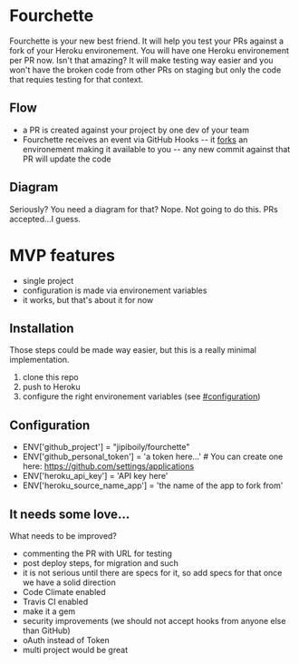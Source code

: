 # Fourchette

Fourchette is your new best friend. It will help you test your PRs against a fork of your Heroku environement. You will have one Heroku environement per PR now. Isn't that amazing? It will make testing way easier and you won't have the broken code from other PRs on staging but only the code that requies testing for that context.

## Flow

- a PR is created against your project by one dev of your team
- Fourchette receives an event via GitHub Hooks
-- it [forks](https://devcenter.heroku.com/articles/fork-app) an environement making it available to you
-- any new commit against that PR will update the code

## Diagram

Seriously? You need a diagram for that? Nope. Not going to do this. PRs accepted...I guess.

# MVP features
- single project
- configuration is made via environement variables
- it works, but that's about it for now

## Installation

Those steps could be made way easier, but this is a really minimal implementation.

1. clone this repo
2. push to Heroku
3. configure the right environement variables (see [#configuration](#configuration))


## Configuration

- ENV['github_project'] = "jipiboily/fourchette"
- ENV['github_personal_token'] = 'a token here...' # You can create one here: https://github.com/settings/applications
- ENV['heroku_api_key'] = 'API key here'
- ENV['heroku_source_name_app'] = 'the name of the app to fork from'


## It needs some love...

What needs to be improved?

- commenting the PR with URL for testing
- post deploy steps, for migration and such
- it is not serious until there are specs for it, so add specs for that once we have a solid direction
- Code Climate enabled
- Travis CI enabled
- make it a gem
- security improvements (we should not accept hooks from anyone else than GitHub)
- oAuth instead of Token
- multi project would be great